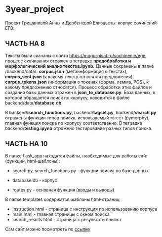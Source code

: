 # 3year_project
Проект Гришановой Анны и Дербеневой Елизаветы: корпус сочинений ЕГЭ. 

## ЧАСТЬ НА 8

Тексты были скачаны с сайта https://mogu-pisat.ru/sochinenie/ege, процесс скачивания отражен в тетрадке **предобработка и морфологический анализ текстов.ipynb**. Данные сохранены в папке /backend/data/: **corpus.json** (метаинформация о текстах), **corpus_sent.json** (к какому тексту относятся предложения), **corpus_tokens.json** (информация о токенах (форма, лемма, POS), к какому предложению относятся). Процесс обработки этих файлов и создания базы данных отражен в **json_to_database.py**. База данных, к которой обращается поиск по корпусу, находится в файле backend/data/**database.db**. 

В backend/**search_functions.py**, backend/**tagset.py**, backend/**search.py** отражены функции типов поиска, используемый тэгсет (pymorphy), главная функция поиска по корпусу соответственно. В тетрадке backend/**testing.ipynb** отражено тестирование разных типов поиска.

## ЧАСТЬ НА 10
В папке flask_app находятся файлы, необходимые для работы сайт (функции, html-шаблоны):

- search.py, search_functions.py - функции поиска по базе данных

- database.db - корпус

- routes.py - основная функция (вводы и выводы)

В папке templates содержатся шаблоны html-страниц: 
* instruction.html - страница с инструкция по использованию корпуса
* main.html - главная страницы с окном поиска
* search_results.html - страница с результати поиска

Сам сайт можно посмотреть по [ссылке](nlpprojectanyaliza.pythonanywhere.com)
